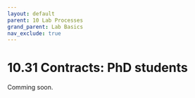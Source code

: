 ```yaml
---
layout: default
parent: 10 Lab Processes
grand_parent: Lab Basics
nav_exclude: true
---
```


# 10.31 Contracts: PhD students

Comming soon.
